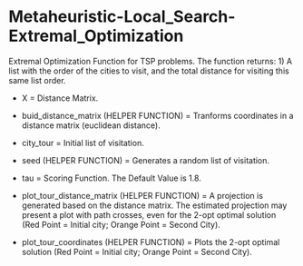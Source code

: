 # Metaheuristic-Local_Search-Extremal_Optimization
Extremal Optimization Function for TSP problems. The function returns: 1) A list with the order of the cities to visit, and the total distance for visiting this same list order.

* X = Distance Matrix.

* buid_distance_matrix (HELPER FUNCTION) = Tranforms coordinates in a distance matrix (euclidean distance).

* city_tour = Initial list of visitation.

* seed (HELPER FUNCTION) = Generates a random list of visitation.

* tau = Scoring Function. The Default Value is 1.8.

* plot_tour_distance_matrix (HELPER FUNCTION) = A projection is generated based on the distance matrix. The estimated projection may present a plot with path crosses, even for the 2-opt optimal solution (Red Point = Initial city; Orange Point = Second City).

* plot_tour_coordinates (HELPER FUNCTION) = Plots the 2-opt optimal solution (Red Point = Initial city; Orange Point = Second City).

